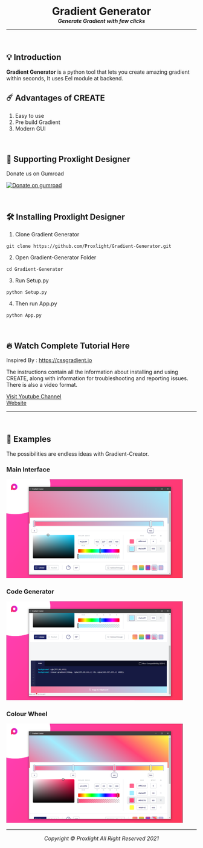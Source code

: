 <p align="center">

  <h1 align="center" style="margin: 0 auto 0 auto;">Gradient Generator</h1>
  <h5 align="center" style="margin: 0 auto 0 auto;">Generate Gradient with few clicks</h5>
  </p>
  
---
<br>

## 💡 Introduction

<b>Gradient Generator</b> is a python tool that lets you create amazing gradient within seconds, It uses Eel module at backend.
<br>

## ☄️  Advantages of <b>CREATE</b>

1. Easy to use
2. Pre build Gradient
3. Modern GUI


<br>


## 🦋 Supporting Proxlight Designer

Donate us on Gumroad

<a href="https://gum.co/Deadc" target="_blank"><img src="https://assets.website-files.com/609bfbe57ec8f3547d866cd7/609c31b0a526ef442513e8cc_gumroad.svg" alt="Donate on gumroad" width="50px" ></a>

<br>

## 🛠  Installing Proxlight Designer

1. Clone Gradient Generator

```
git clone https://github.com/Proxlight/Gradient-Generator.git
```

2. Open Gradient-Generator Folder
```
cd Gradient-Generator
```

3. Run Setup.py
```
python Setup.py
```

4. Then run App.py
```
python App.py
```

<br>

## 🔥 Watch Complete Tutorial Here

Inspired By : https://cssgradient.io

The instructions contain all the information about installing and using CREATE, along with information for troubleshooting and reporting issues. There is also a video format.

[Visit Youtube Channel](https://www.youtube.com/channel/UCZY5SODGdRzOeD_lHCzPdKg)  
[Website](https://proxlight.github.io/)
___
<br>





## 🎯 Examples
The possibilities are endless ideas with Gradient-Creator.

### Main Interface
<img width="467" alt="Example 1" src="https://raw.githubusercontent.com/Proxlight/Gradient-Generator/main/1.png">

### Code Generator
<img width="467" alt="Example 2" src="https://raw.githubusercontent.com/Proxlight/Gradient-Generator/main/2.png">

### Colour Wheel
<img width="467" alt="Example 2" src="https://raw.githubusercontent.com/Proxlight/Gradient-Generator/main/3.png">


---

<p align="center">

  <h6 align="center" style="margin: 0 auto 0 auto;">Copyright © Proxlight All Right Reserved 2021</h1>
  </p>
